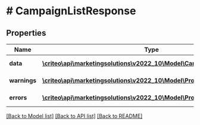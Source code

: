 # # CampaignListResponse

## Properties

Name | Type | Description | Notes
------------ | ------------- | ------------- | -------------
**data** | [**\criteo\api\marketingsolutions\v2022_10\Model\CampaignReadResource[]**](CampaignReadResource.md) |  | [optional] [readonly]
**warnings** | [**\criteo\api\marketingsolutions\v2022_10\Model\ProblemDetails[]**](ProblemDetails.md) |  | [optional] [readonly]
**errors** | [**\criteo\api\marketingsolutions\v2022_10\Model\ProblemDetails[]**](ProblemDetails.md) |  | [optional] [readonly]

[[Back to Model list]](../../README.md#models) [[Back to API list]](../../README.md#endpoints) [[Back to README]](../../README.md)
